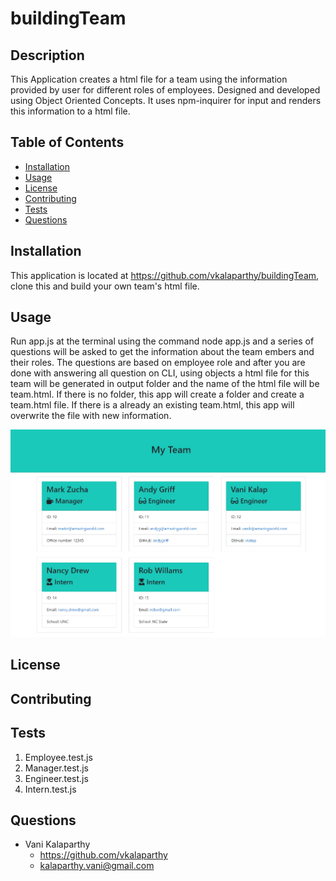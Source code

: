 # buildingTeam

## Description
This Application creates a html file for a team using the information provided by user for different roles of employees. Designed and developed using Object Oriented Concepts. It uses npm-inquirer for input and renders this information to a html file.
## Table of Contents
* [Installation](#installation)
* [Usage](#usage)
* [License](#license)
* [Contributing](#contributing)
* [Tests](#tests)
* [Questions](#questions)
## Installation
This application is located at https://github.com/vkalaparthy/buildingTeam, clone this and build your own team's html file.
## Usage
Run app.js at the terminal  using the command node app.js and a series of questions will be asked to get the information about the team embers and their roles. The questions are based on employee role and after you are done with answering all question on CLI, using objects a html file for this team will be generated in output folder and the name of the html file will be team.html.  If there is no folder, this app will create a folder and create a team.html file.  If there is a already an existing team.html, this app will overwrite the file with new information.


![Image of image](./images/TeamCreated.jpg)
## License

## Contributing
## Tests
 1. Employee.test.js
 2. Manager.test.js 
 3. Engineer.test.js
 4. Intern.test.js
## Questions
* Vani Kalaparthy
  * https://github.com/vkalaparthy
  * kalaparthy.vani@gmail.com
  
